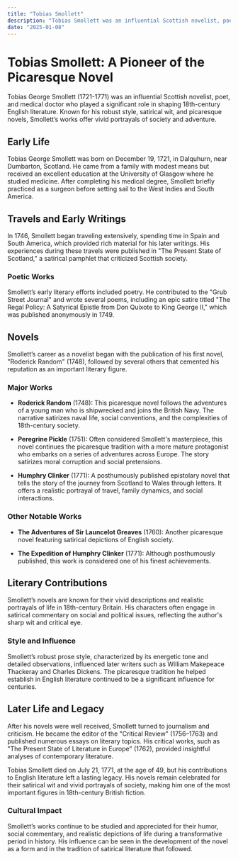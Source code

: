 ```yaml
---
title: "Tobias Smollett"
description: "Tobias Smollett was an influential Scottish novelist, poet, and medical doctor known for his picaresque novels such as 'Roderick Random' and 'Peregrine Pickle' that satirized 18th-century society."
date: "2025-01-08"
--- 
```


# Tobias Smollett: A Pioneer of the Picaresque Novel

Tobias George Smollett (1721-1771) was an influential Scottish novelist, poet, and medical doctor who played a significant role in shaping 18th-century English literature. Known for his robust style, satirical wit, and picaresque novels, Smollett’s works offer vivid portrayals of society and adventure.

## Early Life

Tobias George Smollett was born on December 19, 1721, in Dalquhurn, near Dumbarton, Scotland. He came from a family with modest means but received an excellent education at the University of Glasgow where he studied medicine. After completing his medical degree, Smollett briefly practiced as a surgeon before setting sail to the West Indies and South America.

## Travels and Early Writings

In 1746, Smollett began traveling extensively, spending time in Spain and South America, which provided rich material for his later writings. His experiences during these travels were published in "The Present State of Scotland," a satirical pamphlet that criticized Scottish society.

### Poetic Works

Smollett’s early literary efforts included poetry. He contributed to the "Grub Street Journal" and wrote several poems, including an epic satire titled "The Regal Policy: A Satyrical Epistle from Don Quixote to King George II," which was published anonymously in 1749.

## Novels

Smollett’s career as a novelist began with the publication of his first novel, "Roderick Random" (1748), followed by several others that cemented his reputation as an important literary figure.

### Major Works

- **Roderick Random** (1748): This picaresque novel follows the adventures of a young man who is shipwrecked and joins the British Navy. The narrative satirizes naval life, social conventions, and the complexities of 18th-century society.
  
- **Peregrine Pickle** (1751): Often considered Smollett's masterpiece, this novel continues the picaresque tradition with a more mature protagonist who embarks on a series of adventures across Europe. The story satirizes moral corruption and social pretensions.

- **Humphry Clinker** (1771): A posthumously published epistolary novel that tells the story of the journey from Scotland to Wales through letters. It offers a realistic portrayal of travel, family dynamics, and social interactions.

### Other Notable Works

- **The Adventures of Sir Launcelot Greaves** (1760): Another picaresque novel featuring satirical depictions of English society.
  
- **The Expedition of Humphry Clinker** (1771): Although posthumously published, this work is considered one of his finest achievements.

## Literary Contributions

Smollett’s novels are known for their vivid descriptions and realistic portrayals of life in 18th-century Britain. His characters often engage in satirical commentary on social and political issues, reflecting the author's sharp wit and critical eye.

### Style and Influence

Smollett’s robust prose style, characterized by its energetic tone and detailed observations, influenced later writers such as William Makepeace Thackeray and Charles Dickens. The picaresque tradition he helped establish in English literature continued to be a significant influence for centuries.

## Later Life and Legacy

After his novels were well received, Smollett turned to journalism and criticism. He became the editor of the "Critical Review" (1756–1763) and published numerous essays on literary topics. His critical works, such as "The Present State of Literature in Europe" (1762), provided insightful analyses of contemporary literature.

Tobias Smollett died on July 21, 1771, at the age of 49, but his contributions to English literature left a lasting legacy. His novels remain celebrated for their satirical wit and vivid portrayals of society, making him one of the most important figures in 18th-century British fiction.

### Cultural Impact

Smollett’s works continue to be studied and appreciated for their humor, social commentary, and realistic depictions of life during a transformative period in history. His influence can be seen in the development of the novel as a form and in the tradition of satirical literature that followed.
